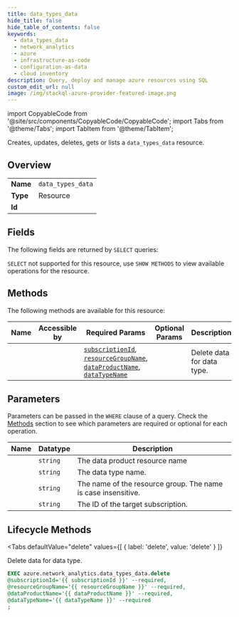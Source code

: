 ```yaml
--- 
title: data_types_data
hide_title: false
hide_table_of_contents: false
keywords:
  - data_types_data
  - network_analytics
  - azure
  - infrastructure-as-code
  - configuration-as-data
  - cloud inventory
description: Query, deploy and manage azure resources using SQL
custom_edit_url: null
image: /img/stackql-azure-provider-featured-image.png
---
```


import CopyableCode from '@site/src/components/CopyableCode/CopyableCode';
import Tabs from '@theme/Tabs';
import TabItem from '@theme/TabItem';

Creates, updates, deletes, gets or lists a <code>data_types_data</code> resource.

## Overview
<table><tbody>
<tr><td><b>Name</b></td><td><code>data_types_data</code></td></tr>
<tr><td><b>Type</b></td><td>Resource</td></tr>
<tr><td><b>Id</b></td><td><CopyableCode code="azure.network_analytics.data_types_data" /></td></tr>
</tbody></table>

## Fields

The following fields are returned by `SELECT` queries:

`SELECT` not supported for this resource, use `SHOW METHODS` to view available operations for the resource.


## Methods

The following methods are available for this resource:

<table>
<thead>
    <tr>
    <th>Name</th>
    <th>Accessible by</th>
    <th>Required Params</th>
    <th>Optional Params</th>
    <th>Description</th>
    </tr>
</thead>
<tbody>
<tr>
    <td><a href="#delete"><CopyableCode code="delete" /></a></td>
    <td><CopyableCode code="exec" /></td>
    <td><a href="#parameter-subscriptionId"><code>subscriptionId</code></a>, <a href="#parameter-resourceGroupName"><code>resourceGroupName</code></a>, <a href="#parameter-dataProductName"><code>dataProductName</code></a>, <a href="#parameter-dataTypeName"><code>dataTypeName</code></a></td>
    <td></td>
    <td>Delete data for data type.</td>
</tr>
</tbody>
</table>

## Parameters

Parameters can be passed in the `WHERE` clause of a query. Check the [Methods](#methods) section to see which parameters are required or optional for each operation.

<table>
<thead>
    <tr>
    <th>Name</th>
    <th>Datatype</th>
    <th>Description</th>
    </tr>
</thead>
<tbody>
<tr id="parameter-dataProductName">
    <td><CopyableCode code="dataProductName" /></td>
    <td><code>string</code></td>
    <td>The data product resource name</td>
</tr>
<tr id="parameter-dataTypeName">
    <td><CopyableCode code="dataTypeName" /></td>
    <td><code>string</code></td>
    <td>The data type name.</td>
</tr>
<tr id="parameter-resourceGroupName">
    <td><CopyableCode code="resourceGroupName" /></td>
    <td><code>string</code></td>
    <td>The name of the resource group. The name is case insensitive.</td>
</tr>
<tr id="parameter-subscriptionId">
    <td><CopyableCode code="subscriptionId" /></td>
    <td><code>string</code></td>
    <td>The ID of the target subscription.</td>
</tr>
</tbody>
</table>

## Lifecycle Methods

<Tabs
    defaultValue="delete"
    values={[
        { label: 'delete', value: 'delete' }
    ]}
>
<TabItem value="delete">

Delete data for data type.

```sql
EXEC azure.network_analytics.data_types_data.delete 
@subscriptionId='{{ subscriptionId }}' --required, 
@resourceGroupName='{{ resourceGroupName }}' --required, 
@dataProductName='{{ dataProductName }}' --required, 
@dataTypeName='{{ dataTypeName }}' --required
;
```
</TabItem>
</Tabs>
